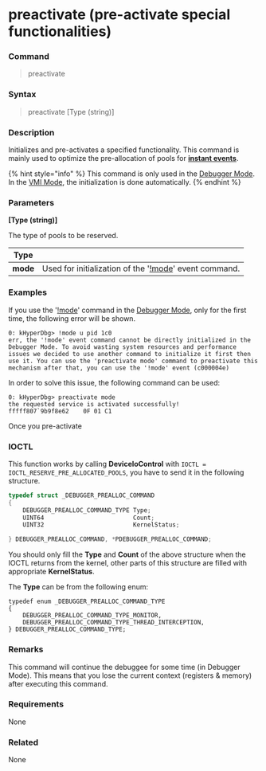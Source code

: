 # preactivate (pre-activate special functionalities)

### Command

> preactivate

### Syntax

> preactivate \[Type (string)]

### Description

Initializes and pre-activates a specified functionality. This command is mainly used to optimize the pre-allocation of pools for [**instant events**](https://docs.hyperdbg.org/tips-and-tricks/misc/instant-events).

{% hint style="info" %}
This command is only used in the [Debugger Mode](https://docs.hyperdbg.org/using-hyperdbg/prerequisites/operation-modes#debugger-mode). In the [VMI Mode](https://docs.hyperdbg.org/using-hyperdbg/prerequisites/operation-modes#vmi-mode), the initialization is done automatically.
{% endhint %}

### Parameters

**\[Type (string)]**

The type of pools to be reserved.

| Type     |                                                                                                                     |
| -------- | ------------------------------------------------------------------------------------------------------------------- |
| **mode** | Used for initialization of the '[!mode](https://docs.hyperdbg.org/commands/extension-commands/mode)' event command. |

### Examples

If you use the '[!mode](https://docs.hyperdbg.org/commands/extension-commands/mode)' command in the [Debugger Mode](https://docs.hyperdbg.org/using-hyperdbg/prerequisites/operation-modes#debugger-mode), only for the first time, the following error will be shown.

```
0: kHyperDbg> !mode u pid 1c0 
err, the '!mode' event command cannot be directly initialized in the Debugger Mode. To avoid wasting system resources and performance issues we decided to use another command to initialize it first then use it. You can use the 'preactivate mode' command to preactivate this mechanism after that, you can use the '!mode' event (c000004e)
```

In order to solve this issue, the following command can be used:

```
0: kHyperDbg> preactivate mode
the requested service is activated successfully!
fffff807`9b9f8e62    0F 01 C1
```

Once you pre-activate&#x20;

### IOCTL

This function works by calling **DeviceIoControl** with `IOCTL = IOCTL_RESERVE_PRE_ALLOCATED_POOLS`, you have to send it in the following structure.

```c
typedef struct _DEBUGGER_PREALLOC_COMMAND
{
    DEBUGGER_PREALLOC_COMMAND_TYPE Type;
    UINT64                         Count;
    UINT32                         KernelStatus;

} DEBUGGER_PREALLOC_COMMAND, *PDEBUGGER_PREALLOC_COMMAND;
```

You should only fill the **Type** and **Count** of the above structure when the IOCTL returns from the kernel, other parts of this structure are filled with appropriate **KernelStatus**.

The **Type** can be from the following enum:

```
typedef enum _DEBUGGER_PREALLOC_COMMAND_TYPE
{
    DEBUGGER_PREALLOC_COMMAND_TYPE_MONITOR,
    DEBUGGER_PREALLOC_COMMAND_TYPE_THREAD_INTERCEPTION,
} DEBUGGER_PREALLOC_COMMAND_TYPE;
```

### Remarks

This command will continue the debuggee for some time (in Debugger Mode). This means that you lose the current context (registers & memory) after executing this command.

### Requirements

None

### Related

None
